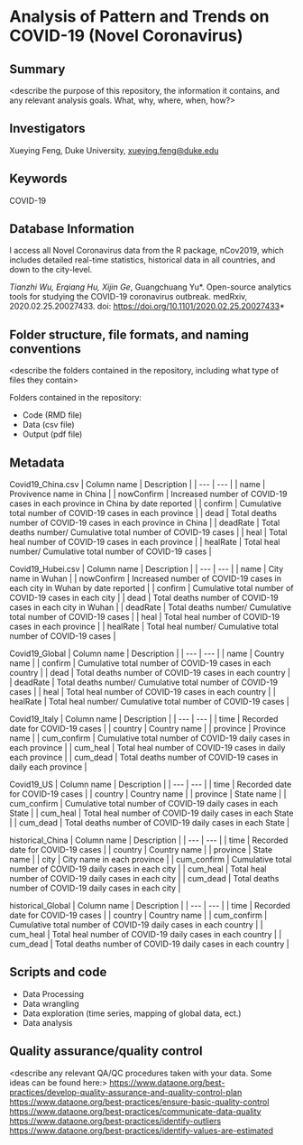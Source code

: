 # Analysis of Pattern and Trends on COVID-19 (Novel Coronavirus)

## Summary

<describe the purpose of this repository, the information it contains, and any relevant analysis goals. What, why, where, when, how?>

## Investigators

Xueying Feng, Duke University, xueying.feng@duke.edu

## Keywords

COVID-19

## Database Information

I access all Novel Coronavirus data from the R package, nCov2019, which includes detailed real-time statistics, historical data in all countries, and down to the city-level.

*Tianzhi Wu, Erqiang Hu, Xijin Ge*, Guangchuang Yu*. Open-source analytics tools for studying the COVID-19 coronavirus outbreak. medRxiv, 2020.02.25.20027433. doi: https://doi.org/10.1101/2020.02.25.20027433*

## Folder structure, file formats, and naming conventions 

<describe the folders contained in the repository, including what type of files they contain>

<describe the formats of files for the various purposes contained in the repository>

<describe your file naming conventions>

Folders contained in the repository:
* Code (RMD file)
* Data (csv file)
* Output (pdf file)

## Metadata

Covid19_China.csv
| Column name | Description |
| --- | --- |
| name | Provivence name in China |
| nowConfirm | Increased number of COVID-19 cases in each province in China by date reported |
| confirm | Cumulative total number of COVID-19 cases in each province |
| dead | Total deaths number of COVID-19 cases in each province in China |
| deadRate | Total deaths number/ Cumulative total number of COVID-19 cases |
| heal | Total heal number of COVID-19 cases in each province |
| healRate | Total heal number/ Cumulative total number of COVID-19 cases |


Covid19_Hubei.csv
| Column name | Description |
| --- | --- |
| name | City name in Wuhan |
| nowConfirm | Increased number of COVID-19 cases in each city in Wuhan by date reported |
| confirm | Cumulative total number of COVID-19 cases in each city |
| dead | Total deaths number of COVID-19 cases in each city in Wuhan |
| deadRate | Total deaths number/ Cumulative total number of COVID-19 cases |
| heal | Total heal number of COVID-19 cases in each province |
| healRate | Total heal number/ Cumulative total number of COVID-19 cases |


Covid19_Global
| Column name | Description |
| --- | --- |
| name | Country name |
| confirm | Cumulative total number of COVID-19 cases in each country |
| dead | Total deaths number of COVID-19 cases in each country |
| deadRate | Total deaths number/ Cumulative total number of COVID-19 cases |
| heal | Total heal number of COVID-19 cases in each country |
| healRate | Total heal number/ Cumulative total number of COVID-19 cases |


Covid19_Italy
| Column name | Description |
| --- | --- |
| time | Recorded date for COVID-19 cases |
| country | Country name |
| province | Province name |
| cum_confirm | Cumulative total number of COVID-19 daily cases in each province |
| cum_heal | Total heal number of COVID-19 cases in daily each province |
| cum_dead | Total deaths number of COVID-19 cases in daily each province |


Covid19_US
| Column name | Description |
| --- | --- |
| time | Recorded date for COVID-19 cases |
| country | Country name |
| province | State name |
| cum_confirm | Cumulative total number of COVID-19 daily cases in each State |
| cum_heal | Total heal number of COVID-19 daily cases in each State |
| cum_dead | Total deaths number of COVID-19 daily cases in each State |


historical_China
| Column name | Description |
| --- | --- |
| time | Recorded date for COVID-19 cases |
| country | Country name |
| province | State name |
| city | City name in each province |
| cum_confirm | Cumulative total number of COVID-19 daily cases in each city |
| cum_heal | Total heal number of COVID-19 daily cases in each city |
| cum_dead | Total deaths number of COVID-19 daily cases in each city |


historical_Global
| Column name | Description |
| --- | --- |
| time | Recorded date for COVID-19 cases |
| country | Country name |
| cum_confirm | Cumulative total number of COVID-19 daily cases in each country |
| cum_heal | Total heal number of COVID-19 daily cases in each country |
| cum_dead | Total deaths number of COVID-19 daily cases in each country |

## Scripts and code

* Data Processing
* Data wrangling
* Data exploration (time series, mapping of global data, ect.)
* Data analysis

## Quality assurance/quality control

<describe any relevant QA/QC procedures taken with your data. Some ideas can be found here:>
<https://www.dataone.org/best-practices/develop-quality-assurance-and-quality-control-plan>
<https://www.dataone.org/best-practices/ensure-basic-quality-control>
<https://www.dataone.org/best-practices/communicate-data-quality>
<https://www.dataone.org/best-practices/identify-outliers>
<https://www.dataone.org/best-practices/identify-values-are-estimated>